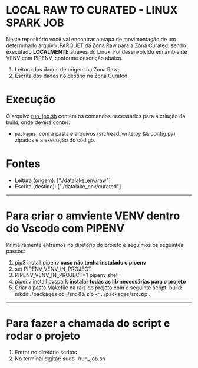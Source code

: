 # LOCAL RAW TO CURATED - LINUX SPARK JOB

Neste repositório você vai encontrar a etapa de movimentação de um determinado arquivo .PARQUET da Zona Raw para a Zona Curated, sendo executado **LOCALMENTE** através do Linux.
Foi desenvolvido em ambiente VENV com PIPENV, conforme descrição abaixo.

1. Leitura dos dados de origem na Zona Raw;
2. Escrita dos dados no destino na Zona Curated.

# Execução

O arquivo [run_job.sh](scripts/run_job.sh) contém os comandos necessários para a criação da build, onde deverá conter:
- `packages`: com a pasta e arquivos (src/read_write.py && config.py) zipados
e a execução do código.

# Fontes

- Leitura (origem): ["./datalake_env/raw"]
- Escrita (destino): ["./datalake_env/curated"]

---------------------------------------------------------------------------------------------------------------------------------------------------------

# Para criar o amviente VENV dentro do Vscode com PIPENV

Primeiramente entramos no diretório do projeto e seguimos os seguintes passos:

1. pip3 install pipenv **caso não tenha instalado o pipenv**
2. set PIPENV_VENV_IN_PROJECT
3. PIPENV_VENV_IN_PROJECT=1 pipenv shell
4. pipenv install pyspark **instalar todas as lib necessárias para o projeto**
5. Criar a pasta Makefile na raiz do projeto com o seguinte script:
build:
	mkdir ./packages
	cd ./src && zip -r ../packages/src.zip .

---------------------------------------------------------------------------------------------------------------------------------------------------------

# Para fazer a chamada do script e rodar o projeto

1. Entrar no diretório scripts
2. No terminal digitar: sudo ./run_job.sh